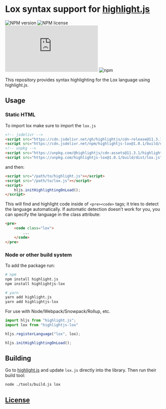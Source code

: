 # Lox syntax support for [highlight.js](https://highlightjs.org/)

![NPM version](https://img.shields.io/npm/v/highlightjs-lox)
![NPM license](https://img.shields.io/npm/l/highlightjs-lox)
![GitHub file size in bytes](https://img.shields.io/github/size/jaacko-torus/highlightjs-lox/build/dist/lox.js)
![npm](https://img.shields.io/npm/dm/highlightjs-lox)

This repository provides syntax highlighting for the Lox language using highlight.js.

## Usage

### Static HTML

To import lox make sure to import the `lox.js`

```html
<!-- jsdelivr -->
<script src="https://cdn.jsdelivr.net/gh/highlightjs/cdn-release@11.3.1/build/highlight.js"></script>
<script src="https://cdn.jsdelivr.net/npm/highlightjs-lox@1.0.1/build/dist/lox.js"></script>
<!-- unpkg -->
<script src="https://unpkg.com/@highlightjs/cdn-assets@11.3.1/highlight.js"></script>
<script src="https://unpkg.com/highlightjs-lox@1.0.1/build/dist/lox.js"></script>
```

and then:

```html
<script src="/path/to/highlight.js"></script>
<script src="/path/to/lox.js"></script>
<script>
	hljs.initHighlightingOnLoad();
</script>
```

This will find and highlight code inside of `<pre><code>` tags; it tries to detect the language automatically. If automatic detection doesn’t work for you, you can specify the language in the class attribute:

```html
<pre>
	<code class="lox">
		...
	</code>
</pre>
```


### Node or other build system

To add the package run:

```sh
# npm
npm install highlight.js
npm install highlightjs-lox

# yarn
yarn add highlight.js
yarn add highlightjs-lox
```

For use with Node/Webpack/Snowpack/Rollup, etc.

```js
import hljs from "highlight.js";
import lox from "highlightjs-lox"

hljs.registerLanguage("lox", lox);

hljs.initHighlightingOnLoad();
```

## Building
Go to [highlight.js](https://github.com/highlightjs/highlight.js) and update `lox.js` directly into the library. Then run their build tool:

```sh
node ./tools/build.js lox
```

## [License](./LICENSE.md)